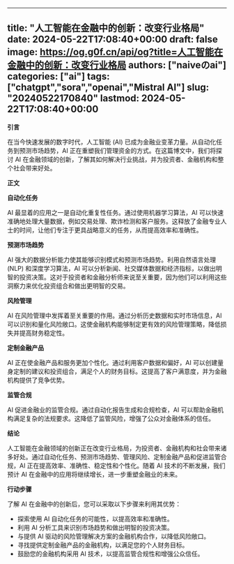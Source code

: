 
---
title: "人工智能在金融中的创新：改变行业格局"
date: 2024-05-22T17:08:40+00:00
draft: false
image: https://og.g0f.cn/api/og?title=人工智能在金融中的创新：改变行业格局
authors: ["naiveのai"]
categories: ["ai"]
tags: ["chatgpt","sora","openai","Mistral AI"]
slug: "20240522170840"
lastmod: 2024-05-22T17:08:40+00:00
---
**引言**

在当今快速发展的数字时代，人工智能 (AI) 已成为金融业变革力量。从自动化任务到预测市场趋势，AI 正在重塑我们管理资金的方式。在这篇博文中，我们将探讨 AI 在金融领域的创新，了解其如何解决行业挑战，并为投资者、金融机构和整个社会带来好处。

**正文**

**自动化任务**

AI 最显着的应用之一是自动化重复性任务。通过使用机器学习算法，AI 可以快速准确地处理大量数据，例如交易处理、欺诈检测和客户服务。这释放了金融专业人士的时间，让他们专注于更具战略意义的任务，从而提高效率和准确性。

**预测市场趋势**

AI 强大的数据分析能力使其能够识别模式和预测市场趋势。利用自然语言处理 (NLP) 和深度学习算法，AI 可以分析新闻、社交媒体数据和经济指标，以做出明智的投资决策。这对于投资者和金融分析师来说至关重要，因为他们可以利用这些洞察力来优化投资组合和做出更明智的交易。

**风险管理**

AI 在风险管理中发挥着至关重要的作用。通过分析历史数据和实时市场信息，AI 可以识别和量化风险敞口。这使金融机构能够制定更有效的风险管理策略，降低损失并提高财务稳定性。

**定制金融产品**

AI 正在使金融产品和服务更加个性化。通过利用客户数据和偏好，AI 可以创建量身定制的建议和投资组合，满足个人的财务目标。这提高了客户满意度，并为金融机构提供了竞争优势。

**监管合规**

AI 促进金融业的监管合规。通过自动化报告生成和合规检查，AI 可以帮助金融机构满足复杂的法规要求。这降低了监管风险，增强了公众对金融体系的信任。

**结论**

人工智能在金融领域的创新正在改变行业格局，为投资者、金融机构和社会带来诸多好处。通过自动化任务、预测市场趋势、管理风险、定制金融产品和促进监管合规，AI 正在提高效率、准确性、稳定性和个性化。随着 AI 技术的不断发展，我们预计 AI 在金融中的应用将继续增长，进一步重塑金融业的未来。

**行动步骤**

了解 AI 在金融中的创新后，您可以采取以下步骤来利用其优势：

* 探索使用 AI 自动化任务的可能性，以提高效率和准确性。
* 利用 AI 分析工具来识别市场趋势和做出明智的投资决策。
* 与提供 AI 驱动的风险管理解决方案的金融机构合作，以降低风险敞口。
* 寻找提供定制金融产品的金融机构，以满足您的个人财务目标。
* 鼓励您的金融机构采用 AI 技术，以提高监管合规性和增强公众信任。